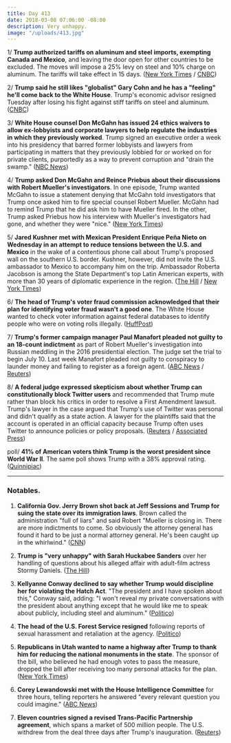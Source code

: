 ```yaml
---
title: Day 413
date: 2018-03-08 07:06:00 -08:00
description: Very unhappy.
image: "/uploads/413.jpg"
---
```


1/ **Trump authorized tariffs on aluminum and steel imports, exempting Canada and Mexico**, and leaving the door open for other countries to be excluded. The moves will impose a 25% levy on steel and 10% charge on aluminum. The tariffs will take effect in 15 days. ([New York Times](https://www.nytimes.com/2018/03/08/us/politics/trump-tariff-announcement.html) / [CNBC](https://www.cnbc.com/2018/03/08/trump-signs-tariffs-that-exempt-canada-and-mexico-open-door-to-others.html))

2/ **Trump said he still likes "globalist" Gary Cohn and he has a "feeling" he'll come back to the White House**. Trump's economic advisor resigned Tuesday after losing his fight against stiff tariffs on steel and aluminum. ([CNBC](https://www.cnbc.com/2018/03/08/trump-says-he-still-likes-gary-cohn-might-come-back-to-the-white-house.html))

3/ **White House counsel Don McGahn has issued 24 ethics waivers to allow ex-lobbyists and corporate lawyers to help regulate the industries in which they previously worked**. Trump signed an executive order a week into his presidency that barred former lobbyists and lawyers from participating in matters that they previously lobbied for or worked on for private clients, purportedly as a way to prevent corruption and "drain the swamp." ([NBC News](https://www.cnbc.com/2018/03/08/what-swamp-lobbyists-get-ethics-waivers-to-work-for-trump.html))

4/ **Trump asked Don McGahn and Reince Priebus about their discussions with Robert Mueller's investigators**. In one episode, Trump wanted McGahn to issue a statement denying that McGahn told investigators that Trump once asked him to fire special counsel Robert Mueller. McGahn had to remind Trump that he did ask him to have Mueller fired. In the other, Trump asked Priebus how his interview with Mueller's investigators had gone, and whether they were "nice." ([New York Times](https://www.nytimes.com/2018/03/07/us/politics/trump-witnesses-special-counsel-priebus-mcgahn.html))

5/ **Jared Kushner met with Mexican President Enrique Peña Nieto on Wednesday in an attempt to reduce tensions between the U.S. and Mexico** in the wake of a contentious phone call about Trump's proposed wall on the southern U.S. border. Kushner, however, did not invite the U.S. ambassador to Mexico to accompany him on the trip. Ambassador Roberta Jacobson is among the State Department's top Latin American experts, with more than 30 years of diplomatic experience in the region. ([The Hill](http://thehill.com/homenews/administration/377332-kushner-leaves-us-ambassador-to-mexico-out-of-meeting-with-mexico) / [New York Times](https://www.nytimes.com/2018/03/07/world/americas/kushner-mexico-president-diplomacy.html))

6/ **The head of Trump's voter fraud commission acknowledged that their plan for identifying voter fraud wasn't a good one**. The White House wanted to check voter information against federal databases to identify people who were on voting rolls illegally. ([HuffPost](https://www.huffingtonpost.com/entry/kris-kobach-voter-fraud_us_5aa001eee4b002df2c5fc54a))

7/ **Trump's former campaign manager Paul Manafort pleaded not guilty to an 18-count indictment** as part of Robert Mueller's investigation into Russian meddling in the 2016 presidential election. The judge set the trial to begin July 10. Last week Manafort pleaded not guilty to conspiracy to launder money and failing to register as a foreign agent. ([ABC News](http://abcnews.go.com/Politics/paul-manafort-pleads-guilty-18-count-indictment-russia/story?id=53608748) / [Reuters](https://www.reuters.com/article/us-usa-trump-russia/trump-ex-aide-manafort-pleads-not-guilty-again-faces-july-trial-idUSKCN1GK2CY))

8/ **A federal judge expressed skepticism about whether Trump can constitutionally block Twitter users** and recommended that Trump mute rather than block his critics in order to resolve a First Amendment lawsuit. Trump's lawyer in the case argued that Trump's use of Twitter was personal and didn't qualify as a state action. A lawyer for the plaintiffs said that the account is operated in an official capacity because Trump often uses Twitter to announce policies or policy proposals. ([Reuters](https://www.reuters.com/article/us-usa-trump-twitter/u-s-judge-questions-whether-trump-can-block-twitter-users-idUSKCN1GK28X) / [Associated Press](https://apnews.com/e524e6eda0d84d4ca6c8e1ebd255f8d9))

poll/ **41% of American voters think Trump is the worst president since World War II**. The same poll shows Trump with a 38% approval rating. ([Quinnipiac](https://poll.qu.edu/national/release-detail?ReleaseID=2526))

---

### Notables.

1. **California Gov. Jerry Brown shot back at Jeff Sessions and Trump for suing the state over its immigration laws**. Brown called the administration "full of liars" and said Robert "Mueller is closing in. There are more indictments to come. So obviously the attorney general has found it hard to be just a normal attorney general. He's been caught up in the whirlwind." ([CNN](https://www.cnn.com/2018/03/07/politics/jerry-brown-fires-back-jeff-sessions-donald-trump-mueller/index.html))

2. **Trump is "very unhappy" with Sarah Huckabee Sanders** over her handling of questions about his alleged affair with adult-film actress Stormy Daniels. ([The Hill](http://thehill.com/homenews/administration/377346-cnn-trump-upset-with-sarah-sanders-over-handling-of-stormy-daniels))

3. **Kellyanne Conway declined to say whether Trump would discipline her for violating the Hatch Act**. "The president and I have spoken about this," Conway said, adding: "I won't reveal my private conversations with the president about anything except that he would like me to speak about publicly, including steel and aluminum." ([Politico](https://www.politico.com/story/2018/03/08/kellyanne-conway-hatch-act-response-445588))

4. **The head of the U.S. Forest Service resigned** following reports of sexual harassment and retaliation at the agency. ([Politico](https://www.politico.com/story/2018/03/07/forest-service-chief-resigns-misconduct-allegations-395048))

5. **Republicans in Utah wanted to name a highway after Trump to thank him for reducing the national monuments in the state**. The sponsor of the bill, who believed he had enough votes to pass the measure, dropped the bill after receiving too many personal attacks for the plan. ([New York Times](https://www.nytimes.com/2018/03/07/us/donald-trump-highway-utah.html))

6. **Corey Lewandowski met with the House Intelligence Committee** for three hours, telling reporters he answered "every relevant question you could imagine." ([ABC News](http://abcnews.go.com/Politics/lewandowski-expected-interview-house-intelligence-committee/story?id=53597844))

7. **Eleven countries signed a revised Trans-Pacific Partnership agreement**, which spans a market of 500 million people. The U.S. withdrew from the deal three days after Trump's inauguration. ([Reuters](https://www.reuters.com/article/us-trade-tpp/eleven-nations-but-not-u-s-to-sign-trans-pacific-trade-deal-idUSKCN1GK0JM))